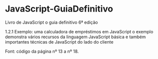 # JavaScript-GuiaDefinitivo

Livro de JavaScript o guia definitivo 6ª edição

1.2.1 Exemplo: uma calculadora de empréstimos em JavaScript
o exemplo demonstra vários recursos da linguagem JavaScript básica e também importantes técnicas de JavaScript do lado do cliente

Font: código da página nº 13 a nº 18.
